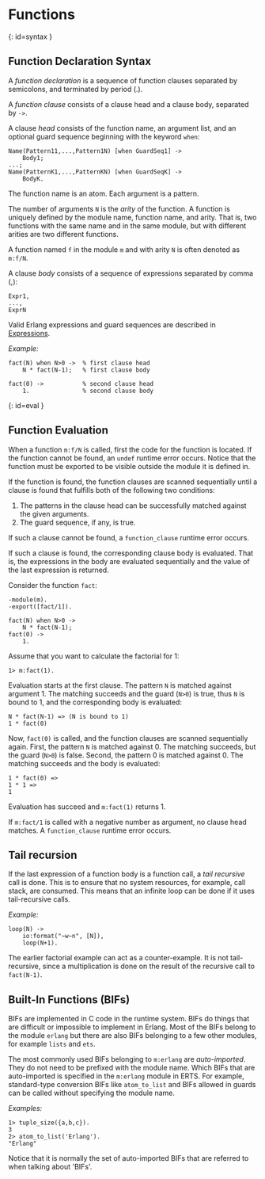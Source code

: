 # Functions

[](){: id=syntax }
## Function Declaration Syntax

A *function declaration* is a sequence of function clauses separated by semicolons, and terminated by period (.).

A *function clause* consists of a clause head and a clause body, separated by `->`.

A clause *head* consists of the function name, an argument list, and an optional guard sequence beginning with the keyword `when`:

```text
Name(Pattern11,...,Pattern1N) [when GuardSeq1] ->
    Body1;
...;
Name(PatternK1,...,PatternKN) [when GuardSeqK] ->
    BodyK.
```

The function name is an atom. Each argument is a pattern.

The number of arguments `N` is the *arity* of the function. A function is uniquely defined by the module name, function name, and arity. That is, two functions with the same name and in the same module, but with different arities are two different functions.

A function named `f` in the module `m` and with arity `N` is often denoted as `m:f/N`.

A clause *body* consists of a sequence of expressions separated by comma (,):

```text
Expr1,
...,
ExprN
```

Valid Erlang expressions and guard sequences are described in [Expressions](expressions.md).

*Example:*

```text
fact(N) when N>0 ->  % first clause head
    N * fact(N-1);   % first clause body

fact(0) ->           % second clause head
    1.               % second clause body
```

[](){: id=eval }
## Function Evaluation

When a function `m:f/N` is called, first the code for the function is located. If the function cannot be found, an `undef` runtime error occurs. Notice that the function must be exported to be visible outside the module it is defined in.

If the function is found, the function clauses are scanned sequentially until a clause is found that fulfills both of the following two conditions:

1. The patterns in the clause head can be successfully matched against the given arguments.
1. The guard sequence, if any, is true.

If such a clause cannot be found, a `function_clause` runtime error occurs.

If such a clause is found, the corresponding clause body is evaluated. That is, the expressions in the body are evaluated sequentially and the value of the last expression is returned.

Consider the function `fact`:

```text
-module(m).
-export([fact/1]).

fact(N) when N>0 ->
    N * fact(N-1);
fact(0) ->
    1.
```

Assume that you want to calculate the factorial for 1:

```text
1> m:fact(1).
```

Evaluation starts at the first clause. The pattern `N` is matched against argument 1. The matching succeeds and the guard (`N>0`) is true, thus `N` is bound to 1, and the corresponding body is evaluated:

```text
N * fact(N-1) => (N is bound to 1)
1 * fact(0)
```

Now, `fact(0)` is called, and the function clauses are scanned sequentially again. First, the pattern `N` is matched against 0. The matching succeeds, but the guard (`N>0`) is false. Second, the pattern 0 is matched against 0. The matching succeeds and the body is evaluated:

```text
1 * fact(0) =>
1 * 1 =>
1
```

Evaluation has succeed and `m:fact(1)` returns 1.

If `m:fact/1` is called with a negative number as argument, no clause head matches. A `function_clause` runtime error occurs.

## Tail recursion

If the last expression of a function body is a function call, a *tail recursive* call is done. This is to ensure that no system resources, for example, call stack, are consumed. This means that an infinite loop can be done if it uses tail-recursive calls.

*Example:*

```text
loop(N) ->
    io:format("~w~n", [N]),
    loop(N+1).
```

The earlier factorial example can act as a counter-example. It is not tail-recursive, since a multiplication is done on the result of the recursive call to `fact(N-1)`.

## Built-In Functions (BIFs)

BIFs are implemented in C code in the runtime system. BIFs do things that are difficult or impossible to implement in Erlang. Most of the BIFs belong to the module `erlang` but there are also BIFs belonging to a few other modules, for example `lists` and `ets`.

The most commonly used BIFs belonging to `m:erlang` are *auto-imported*. They do not need to be prefixed with the module name. Which BIFs that are auto-imported is specified in the `m:erlang` module in ERTS. For example, standard-type conversion BIFs like `atom_to_list` and BIFs allowed in guards can be called without specifying the module name.

*Examples:*

```text
1> tuple_size({a,b,c}).
3
2> atom_to_list('Erlang').
"Erlang"
```

Notice that it is normally the set of auto-imported BIFs that are referred to when talking about 'BIFs'.
